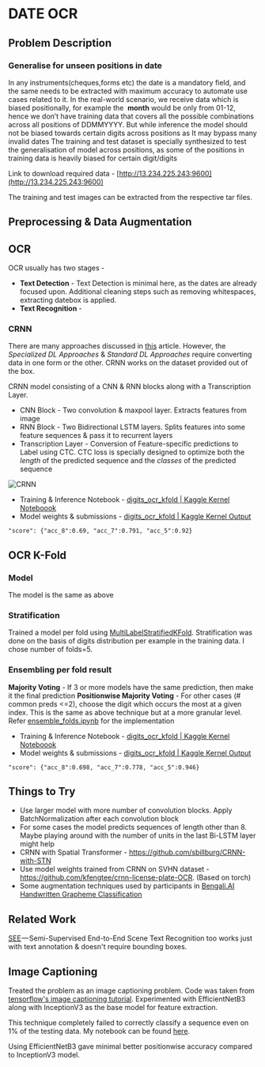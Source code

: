 # DATE OCR
## Problem Description
### Generalise for unseen positions in date

In any instruments(cheques,forms etc) the date is a mandatory field, and the same needs to be
extracted with maximum accuracy to automate use cases related to it.
In the real-world scenario, we receive data which is biased positionally, for example the ​ **month**
would be only from 01-12, hence we don’t have training data that covers all the possible
combinations across all positions of DDMMYYYY.
But while inference the model should not be biased towards certain digits across positions as It
may bypass many invalid dates
The training and test dataset is specially synthesized to test the generalisation of model across
positions, as some of the positions in training data is heavily biased for certain digit/digits

Link to download required data - ​[http://13.234.225.243:9600](http://13.234.225.243:9600)

The training and test images can be extracted from the respective tar files.

## Preprocessing & Data Augmentation

## OCR
OCR usually has two stages -
* **Text Detection** - Text Detection is minimal here, as the dates are already focused upon. Additional cleaning steps such as removing whitespaces, extracting datebox is applied.
* **Text Recognition** -

### CRNN
There are many approaches discussed in [this](https://towardsdatascience.com/a-gentle-introduction-to-ocr-ee1469a201aa) article. However, the *Specialized DL Approaches* & *Standard DL Approaches* require converting data in one form or the other. CRNN works on the dataset provided out of the box.

CRNN model consisting of a CNN & RNN blocks along with a Transcription Layer.
* CNN Block - Two convolution & maxpool layer. Extracts features from image
* RNN Block - Two Bidirectional LSTM layers. Splits features into some feature sequences & pass it to recurrent layers
* Transcription Layer - Conversion of Feature-specific predictions to Label using CTC. CTC loss is specially designed to optimize both the *length* of the predicted sequence and the *classes* of the predicted sequence


![CRNN](https://miro.medium.com/max/894/0*nGWtig3Cd0Jma2nX)

* Training & Inference Notebook - [digits_ocr_kfold | Kaggle Kernel Noteboook](https://www.kaggle.com/aditya08/digits-ocr/)
* Model weights & submissions - [digits_ocr_kfold | Kaggle Kernel Output](https://www.kaggle.com/aditya08/digits-ocr/output)

`"score": {"acc_8":0.69, "acc_7":0.791, "acc_5":0.92}`

## OCR K-Fold
### Model
The model is the same as above

### Stratification
Trained a model per fold using [MultiLabelStratifiedKFold](https://github.com/trent-b/iterative-stratification). Stratification was done on the basis of digits distribution per example in the training data. I chose number of folds=5.

### Ensembling per fold result
**Majority Voting** - If 3 or more models have the same prediction, then make it the final prediction
**Positionwise Majority Voting** - For other cases (# common preds <=2), choose the digit which occurs the most at a given index. This is the same as above technique but at a more granular level.
Refer [ensemble_folds.ipynb](ensemble_folds.ipynb) for the implementation

* Training & Inference Notebook - [digits_ocr_kfold | Kaggle Kernel Noteboook](https://www.kaggle.com/aditya08/digits-ocr-kfold?scriptVersionId=46308584)
* Model weights & submissions - [digits_ocr_kfold | Kaggle Kernel Output](https://www.kaggle.com/aditya08/digits-ocr-kfold/output?scriptVersionId=46308584)

`"score": {"acc_8":0.698, "acc_7":0.778, "acc_5":0.946}`

## Things to Try
* Use larger model with more number of convolution blocks. Apply BatchNormalization after each convolution block
* For some cases the model predicts sequences of length other than 8. Maybe playing around with the number of units in the last Bi-LSTM layer might help
* CRNN with Spatial Transformer - https://github.com/sbillburg/CRNN-with-STN
* Use model weights trained from CRNN on SVHN dataset - https://github.com/kfengtee/crnn-license-plate-OCR. (Based on torch)
* Some augmentation techniques used by participants in [Bengali.AI Handwritten Grapheme Classification](https://www.kaggle.com/c/bengaliai-cv19)

## Related Work
[SEE](https://arxiv.org/pdf/1712.05404.pdf) — Semi-Supervised End-to-End Scene Text Recognition too works just with text annotation & doesn't require bounding boxes.

## Image Captioning
Treated the problem as an image captioning problem. Code was taken from [tensorflow's image captioning tutorial](https://www.tensorflow.org/tutorials/text/image_captioning). Experimented with EfficientNetB3 along with InceptionV3 as the base model for feature extraction.

This technique completely failed to correctly classify a sequence even on 1% of the testing data. My notebook can be found [here](notebooks/image_captioning.ipynb).

Using EfficientNetB3 gave minimal better positionwise accuracy compared to InceptionV3 model.